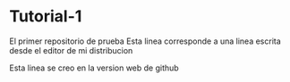 # Tutorial-1
El primer repositorio de prueba
Esta linea corresponde a una linea escrita desde el editor de mi distribucion


Esta linea se creo en la version web de github
